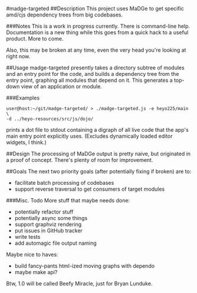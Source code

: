 #madge-targeted
##Description
This project uses MaDGe to get specific amd/cjs dependency trees from big
codebases.

###Notes
This is a work in progress currently. There is command-line help. Documentation
is a new thing while this goes from a quick hack to a useful product. More to
come.

Also, this may be broken at any time, even the very head you're looking at right
now.

##Usage
madge-targeted presently takes a directory subtree of modules and an entry point
for the code, and builds a dependency tree from the entry point, graphing all
modules that depend on it. This generates a top-down view of an application or
module.

###Examples
```
user@host:~/git/madge-targeted/ > ./madge-targeted.js -e heyo225/main \
-d ../heyo-resources/src/js/dojo/
```
prints a dot file to stdout containing a digraph of all live code that the app's
main entry point explicitly uses. (Excludes dynamically loaded editor widgets, I
think.)

##Design
The processing of MaDGe output is pretty naive, but originated in a proof of
concept. There's plenty of room for improvement.

##Goals
The next two priority goals (after potentially fixing if broken) are to:
* facilitate batch processing of codebases
* support reverse traversal to get consumers of target modules

###Misc. Todo
More stuff that maybe needs done:
* potentially refactor stuff
* potentially async some things
* support graphviz rendering
* put issues in GitHub tracker
* write tests
* add automagic file output naming

Maybe nice to haves:
* build fancy-pants html-ized moving graphs with dependo
* maybe make api?

Btw, 1.0 will be called Beefy Miracle, just for Bryan Lunduke.
<!-- ##API -->